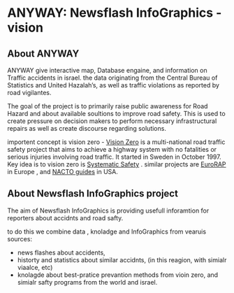 # ANYWAY: Newsflash InfoGraphics - vision
## About ANYWAY
ANYWAY give interactive map, Database engaine, and information on Traffic accidents in israel. the data originating from the Central Bureau of Statistics and United Hazalah’s, as well as traffic violations as reported by road vigilantes. 

The goal of the project is to primarily raise public awareness for Road Hazard and about available
soultions to improve road safety. This is used to create pressure on decision makers to perform necessary infrastructural repairs as well as create discourse regarding solutions.  

importent concept is vision zero - 
[Vision Zero](https://en.wikipedia.org/wiki/Vision_Zero) is a multi-national road traffic safety project that aims to achieve a highway system with no fatalities or serious injuries involving road traffic. It started in Sweden in October 1997. Key idea is to vision zero is [Systematic Safety](https://www.youtube.com/watch?v=5aNtsWvNYKE) . similar projects are [EuroRAP](https://en.wikipedia.org/wiki/EuroRAP) in Europe , and [NACTO guides](https://nacto.org/) in USA.

## About Newsflash InfoGraphics project
The aim of Newsflash InfoGraphics is providing usefull inforamtion for reporters about accidnts and road safty. 

to do this we combine data , knoladge and InfoGraphics from vearuis sources:
* news flashes about accidents, 
* historty and statistics about similar accidnts, (in this reagion, with simialr viaalce, etc)
* knolagde about best-pratice prevantion methods from vioin zero, and simialr safty programs from the world and israel.